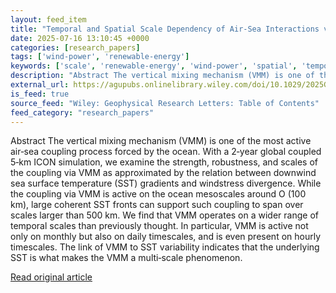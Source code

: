 ```yaml
---
layout: feed_item
title: "Temporal and Spatial Scale Dependency of Air‐Sea Interactions via the Vertical Mixing Mechanism"
date: 2025-07-16 13:10:45 +0000
categories: [research_papers]
tags: ['wind-power', 'renewable-energy']
keywords: ['scale', 'renewable-energy', 'wind-power', 'spatial', 'temporal']
description: "Abstract The vertical mixing mechanism (VMM) is one of the most active air‐sea coupling process forced by the ocean"
external_url: https://agupubs.onlinelibrary.wiley.com/doi/10.1029/2025GL114856?af=R
is_feed: true
source_feed: "Wiley: Geophysical Research Letters: Table of Contents"
feed_category: "research_papers"
---
```


Abstract The vertical mixing mechanism (VMM) is one of the most active air‐sea coupling process forced by the ocean. With a 2‐year global coupled 5‐km ICON simulation, we examine the strength, robustness, and scales of the coupling via VMM as approximated by the relation between downwind sea surface temperature (SST) gradients and windstress divergence. While the coupling via VMM is active on the ocean mesoscales around O (100 km), large coherent SST fronts can support such coupling to span over scales larger than 500 km. We find that VMM operates on a wider range of temporal scales than previously thought. In particular, VMM is active not only on monthly but also on daily timescales, and is even present on hourly timescales. The link of VMM to SST variability indicates that the underlying SST is what makes the VMM a multi‐scale phenomenon.

[Read original article](https://agupubs.onlinelibrary.wiley.com/doi/10.1029/2025GL114856?af=R)
